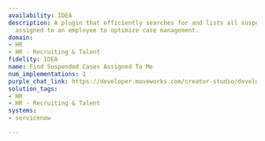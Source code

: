```yaml
---
availability: IDEA
description: A plugin that efficiently searches for and lists all suspended cases
  assigned to an employee to optimize case management.
domain:
- HR
- HR - Recruiting & Talent
fidelity: IDEA
name: Find Suspended Cases Assigned To Me
num_implementations: 1
purple_chat_link: https://developer.moveworks.com/creator-studio/developer-tools/purple-chat/?conversation=%7B%22startTimestamp%22%3A%2211%3A43+AM%22%2C%22messages%22%3A%5B%7B%22role%22%3A%22user%22%2C%22parts%22%3A%5B%7B%22richText%22%3A%22List+all+my+suspended+cases.%22%7D%5D%7D%2C%7B%22role%22%3A%22assistant%22%2C%22parts%22%3A%5B%7B%22reasoningSteps%22%3A%5B%7B%22status%22%3A%22success%22%2C%22richText%22%3A%22Searches+for+all+suspended+cases+assigned+to+the+requesting+user.%22%7D%5D%7D%2C%7B%22richText%22%3A%22You+have+the+following+suspended+cases%3A%22%7D%2C%7B%22richText%22%3A%22%3Cb%3E%3Cp%3ECase+%23123+-+Laptop+Return%3C%2Fp%3E%3C%2Fb%3E%3Cbr%3E%3Cp%3EStatus%3A+Suspended%3Cbr%3E%3Cb%3EReason%3A%3C%2Fb%3E+Awaiting+employee+confirmation%3Cbr%3E%3Cb%3ELast+Updated%3A%3C%2Fb%3E+December+5%2C+2024%3C%2Fp%3E%22%7D%2C%7B%22richText%22%3A%22%3Cb%3ECase+%23456+-+Warranty+Claim+Review%3C%2Fb%3E%3Cbr%3E%3Cp%3EStatus%3A+Suspended%3Cbr%3E%3Cb%3EReason%3A%3C%2Fb%3E+Need+additional+product+information%3Cbr%3E%3Cb%3ELast+Updated%3A%3C%2Fb%3E+November+22%2C+2024%3C%2Fp%3E%22%7D%5D%7D%5D%7D
solution_tags:
- HR
- HR - Recruiting & Talent
systems:
- servicenow

---
```

